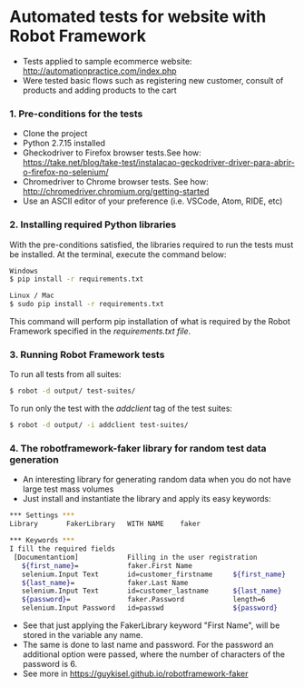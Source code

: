 # Automated tests for website with Robot Framework

- Tests applied to sample ecommerce website: http://automationpractice.com/index.php
- Were tested basic flows such as registering new customer, consult of products and adding products to the cart

### 1. Pre-conditions for the tests
- Clone the project
- Python 2.7.15 installed
- Gheckodriver to Firefox browser tests.See how: https://take.net/blog/take-test/instalacao-geckodriver-driver-para-abrir-o-firefox-no-selenium/
- Chromedriver to Chrome browser tests. See how: http://chromedriver.chromium.org/getting-started
- Use an ASCII editor of your preference (i.e. VSCode, Atom, RIDE, etc)</br>

### 2. Installing required Python libraries
With the pre-conditions satisfied, the libraries required to run the tests must be installed. At the terminal, execute the command below:
```sh
Windows
$ pip install -r requirements.txt
```
```sh
Linux / Mac
$ sudo pip install -r requirements.txt
```
This command will perform pip installation of what is required by the Robot Framework specified in the <i>requirements.txt file</i>.</br>

### 3. Running Robot Framework tests
To run all tests from all suites:
```sh
$ robot -d output/ test-suites/
```
To run only the test with the <i>addclient</i> tag of the test suites:
```sh
$ robot -d output/ -i addclient test-suites/
```
### 4. The robotframework-faker library for random test data generation
 - An interesting library for generating random data when you do not have large test mass volumes
 - Just install and instantiate the library and apply its easy keywords:
 ```sh
 *** Settings ***
 Library       FakerLibrary   WITH NAME    faker
 
 *** Keywords ***
 I fill the required fields
  [Documentantiom]            Filling in the user registration
    ${first_name}=            faker.First Name
    selenium.Input Text       id=customer_firstname     ${first_name}
    ${last_name}=             faker.Last Name
    selenium.Input Text       id=customer_lastname      ${last_name}
    ${password}=              faker.Password            length=6
    selenium.Input Password   id=passwd                 ${password}
 ```
- See that just applying the FakerLibrary keyword "First Name", will be stored in the variable any name.
- The same is done to last name and password. For the password an additional option were passed, where the number of characters of the password is 6.
- See more in https://guykisel.github.io/robotframework-faker
 
 
